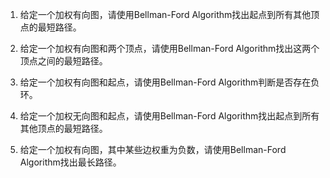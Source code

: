 

1. 给定一个加权有向图，请使用Bellman-Ford Algorithm找出起点到所有其他顶点的最短路径。

2. 给定一个加权有向图和两个顶点，请使用Bellman-Ford Algorithm找出这两个顶点之间的最短路径。

3. 给定一个加权有向图和起点，请使用Bellman-Ford Algorithm判断是否存在负环。

4. 给定一个加权无向图和起点，请使用Bellman-Ford Algorithm找出起点到所有其他顶点的最短路径。

5. 给定一个加权有向图，其中某些边权重为负数，请使用Bellman-Ford Algorithm找出最长路径。